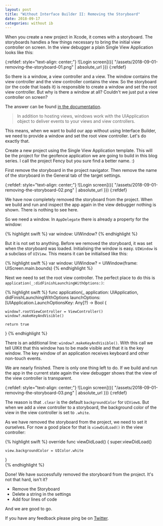 ```yaml
---
layout: post
title: "Without Interface Builder II: Removing the Storyboard"
date: 2018-09-17
categories: without ib
---
```


When you create a new project in Xcode, it comes with a storyboard. The storyboards handles a few things necessary to bring the initial view controller on screen. In the view debugger a plain Single View Application looks like this:

{:refdef: style="text-align: center;"}
![Login screen]({{ "/assets/2018-09-01-removing-the-storyboard-01.png" | absolute_url }})
{:refdef}

So there is a window, a view controller and a view. The window contains the view controller and the view controller contains the view. So the storyboard (or the code that loads it) is responsible to create a window and set the root view controller. But why is there a window at all? Couldn't we just put a view controller on screen?

The answer can be found [in the documentation](https://developer.apple.com/library/archive/documentation/iPhone/Conceptual/iPhoneOSProgrammingGuide/TheAppLifeCycle/TheAppLifeCycle.html).

> In addition to hosting views, windows work with the UIApplication object to deliver events to your views and view controllers.

This means, when we want to build our app without using Interface Builder, we need to provide a window and set the root view controller. Let's do exactly that.

Create a new project using the Single View Application template. This will be the project for the geofence application we are going to build in this blog series. I call the project Fency but you sure find a better name. :)

First remove the storyboard in the project navigator. Then remove the name of the storyboard in the General tab of the target settings.

{:refdef: style="text-align: center;"}
![Login screen]({{ "/assets/2018-09-01-removing-the-storyboard-02.png" | absolute_url }})
{:refdef}

We have now completely removed the storyboard from the project. When we build and run and inspect the app again in the view debugger nothing is shown. There is nothing to see here. 

So we need a window. In `AppDelegate` there is already a property for the window:

{% highlight swift %}
var window: UIWindow?
{% endhighlight %}
  
But it is not set to anything. Before we removed the storyboard, it was set when the storyboard was loaded. Initialising the window is easy. `UIWindow` is a subclass of `UIView`. This means it can be initialised like this:

{% highlight swift %}
var window: UIWindow? = UIWindow(frame: UIScreen.main.bounds)
{% endhighlight %}

Next we need to set the root view controller. The perfect place to do this is `application(_:didFinishLaunchingWithOptions:)`:

{% highlight swift %}
func application(_ application: UIApplication,
                 didFinishLaunchingWithOptions launchOptions: 
                     [UIApplication.LaunchOptionsKey: Any]?) -> Bool {
                     
    window?.rootViewController = ViewController()
    window?.makeKeyAndVisible()
    
    return true
}
{% endhighlight %}

There is an additional line: `window?.makeKeyAndVisible()`. With this call we tell UIKit that this window has to be made visible and that it is the key window. The key window of an application receives keyboard and other non-touch events. 

We are nearly finished. There is only one thing left to do. If we build and run the app in the current state again the view debugger shows that the view of the view controller is transparent. 

{:refdef: style="text-align: center;"}
![Login screen]({{ "/assets/2018-09-01-removing-the-storyboard-03.png" | absolute_url }})
{:refdef}

The reason is that `.clear` is the default `backgroundColor` for `UIView`s. But when we add a view controller to a storyboard, the background color of the view in the view controller is set to `.white`.

As we have removed the storyboard from the project, we need to set it ourselves. For now a good place for that is `viewDidLoad()` in the view controller:

{% highlight swift %}
override func viewDidLoad() {
    super.viewDidLoad()
    
    view.backgroundColor = UIColor.white
}   
{% endhighlight %}

Done! We have successfully removed the storyboard from the project. It's not that hard, isn't it? 

- Remove the Storyboard
- Delete a string in the settings
- Add four lines of code

And we are good to go.

 
If you have any feedback please ping be on [Twitter](https://twitter.com/dasdom).
